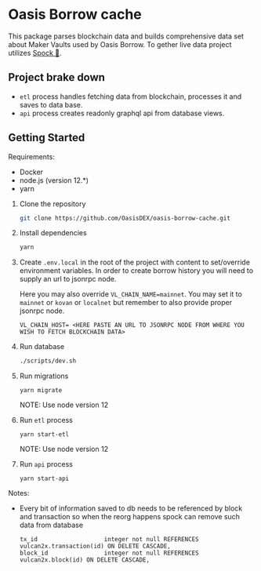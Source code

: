 # Oasis Borrow cache 
This package parses blockchain data and builds comprehensive data set about Maker Vaults used by Oasis Borrow. To gether live data project utilizes [Spock 🖖](https://github.com/OasisDEX/spock).

## Project brake down
- `etl` process handles fetching data from blockchain, processes it and saves to data base.
- `api` process creates readonly graphql api from database views.

## Getting Started

Requirements:
- Docker
- node.js (version 12.*)
- yarn

1. Clone the repository

    ``` bash
    git clone https://github.com/OasisDEX/oasis-borrow-cache.git
    ```
2. Install dependencies
    ``` bash
    yarn
    ```
3. Create `.env.local` in the root of the project with content to set/override environment variables. In order to create borrow history you will need to supply an url to jsonrpc node. 

    Here you may also override `VL_CHAIN_NAME=mainnet`. You may set it to `mainnet` or `kovan` or `localnet` but remember to also provide proper jsonrpc node.  

    ```
    VL_CHAIN_HOST= <HERE PASTE AN URL TO JSONRPC NODE FROM WHERE YOU WISH TO FETCH BLOCKCHAIN DATA>
    ```

4. Run database
    ``` bash
    ./scripts/dev.sh
    ```
5. Run migrations
    ```
    yarn migrate
    ```
    NOTE: Use node version 12
6. Run `etl` process
    ```
    yarn start-etl
    ```
    NOTE: Use node version 12
7. Run `api` process
    ```
    yarn start-api
    ```



Notes:
- Every bit of information saved to db needs to be referenced by block and transaction so when the reorg happens spock can remove such data from database
    ```
    tx_id                   integer not null REFERENCES vulcan2x.transaction(id) ON DELETE CASCADE,
    block_id                integer not null REFERENCES vulcan2x.block(id) ON DELETE CASCADE,
    ```



